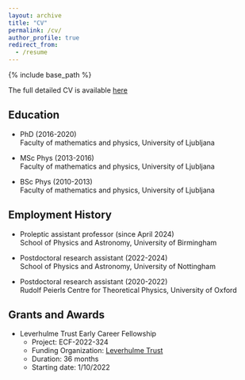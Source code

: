 ```yaml
---
layout: archive
title: "CV"
permalink: /cv/
author_profile: true
redirect_from:
  - /resume
---
```


{% include base_path %}

The full detailed CV is available [here](https://kkatja.github.io/files/CV.pdf)

Education
---------
* PhD (2016-2020)  
Faculty of mathematics and physics, University of Ljubljana

* MSc Phys (2013-2016)  
Faculty of mathematics and physics, University of Ljubljana

* BSc Phys (2010-2013)  
Faculty of mathematics and physics, University of Ljubljana

Employment History
-----------------
* Proleptic assistant professor (since April 2024)  
School of Physics and Astronomy, University of Birmingham

* Postdoctoral research assistant (2022-2024)  
School of Physics and Astronomy, University of Nottingham

* Postdoctoral research assistant (2020-2022)  
Rudolf Peierls Centre for Theoretical Physics, University of Oxford
  
Grants and Awards
-----------------
* Leverhulme Trust Early Career Fellowship  
    * Project: ECF-2022-324
    * Funding Organization: [Leverhulme Trust](https://www.leverhulme.ac.uk/)
    * Duration: 36 months
    * Starting date: 1/10/2022
